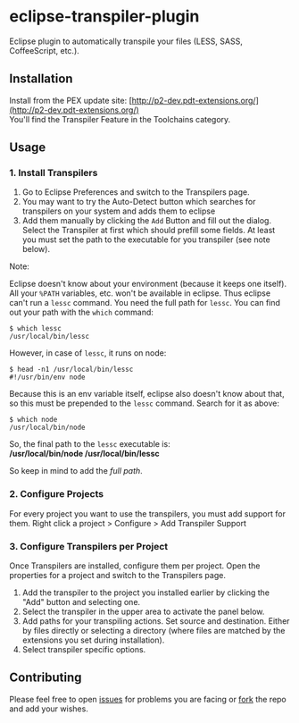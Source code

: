 # eclipse-transpiler-plugin

Eclipse plugin to automatically transpile your files (LESS, SASS, CoffeeScript, etc.).

## Installation

Install from the PEX update site: [http://p2-dev.pdt-extensions.org/](http://p2-dev.pdt-extensions.org/)<br>
You'll find the Transpiler Feature in the Toolchains category.

## Usage

### 1. Install Transpilers

1. Go to Eclipse Preferences and switch to the Transpilers page. 
2. You may want to try the Auto-Detect button which searches for transpilers on your system and adds them to eclipse
3. Add them manually by clicking the `Add` Button and fill out the dialog. Select the Transpiler at first which should prefill some fields. At least you must set the path to the executable for you transpiler (see note below).

Note:

Eclipse doesn't know about your environment (because it keeps one itself). All your `%PATH` variables, etc. won't be available in eclipse. Thus eclipse can't run a `lessc` command. You need the full path for `lessc`. You can find out your path with the `which` command:

```
$ which lessc
/usr/local/bin/lessc
```

However, in case of `lessc`, it runs on node:

```
$ head -n1 /usr/local/bin/lessc
#!/usr/bin/env node
```

Because this is an env variable itself, eclipse also doesn't know about that, so this must be prepended to the `lessc` command. Search for it as above:

```
$ which node
/usr/local/bin/node
```

So, the final path to the `lessc` executable is: <br>
__/usr/local/bin/node /usr/local/bin/lessc__

So keep in mind to add the _full path_.

### 2. Configure Projects

For every project you want to use the transpilers, you must add support for them. Right click a project > Configure > Add Transpiler Support

### 3. Configure Transpilers per Project

Once Transpilers are installed, configure them per project. Open the properties for a project and switch to the Transpilers page.

1. Add the transpiler to the project you installed earlier by clicking the "Add" button and selecting one.
2. Select the transpiler in the upper area to activate the panel below.
3. Add paths for your transpiling actions. Set source and destination. Either by files directly or selecting a directory (where files are matched by the extensions you set during installation).
4. Select transpiler specific options.

## Contributing

Please feel free to open [issues](issues) for problems you are facing or [fork](fork) the repo and add your wishes.

